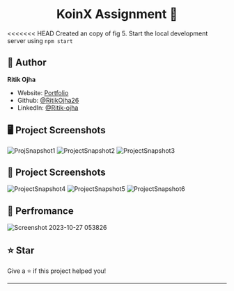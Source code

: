 <h1 align="center">KoinX Assignment 👋</h1>

<<<<<<< HEAD
Created an copy of fig
5. Start the local development server using `npm start`

## 👤 Author

**Ritik Ojha**

* Website: [Portfolio](https://ritik-pf.vercel.app/)
* Github: [@RitikOjha26](https://github.com/RitikOjha26)
* LinkedIn: [@Ritik-ojha](https://www.linkedin.com/in/ritik-ojha/)


## 🖥️ Project Screenshots <Desktop>
![ProjSnapshot1](https://github.com/RitikOjha26/koinx-assesment/assets/144144477/3511d473-6f89-4337-a641-20d6b17afc6d)
![ProjectSnapshot2](https://github.com/RitikOjha26/koinx-assesment/assets/144144477/c9a3ba74-5c23-4f1a-8d86-df9d6baee4a6)
![ProjectSnapshot3](https://github.com/RitikOjha26/koinx-assesment/assets/144144477/87da8cf6-7525-4e7a-b150-1e0237d0b70f)

## 📱 Project Screenshots <Mobile>
![ProjectSnapshot4](https://github.com/RitikOjha26/koinx-assesment/assets/144144477/8ec6d811-adcd-463b-9605-4dc80307537b)
![ProjectSnapshot5](https://github.com/RitikOjha26/koinx-assesment/assets/144144477/0371c590-174e-4b17-b274-18d2e76fbfa1)
![ProjectSnapshot6](https://github.com/RitikOjha26/koinx-assesment/assets/144144477/bbbfb5f5-d8f5-4a86-8785-17270831c2d8)

## 🚀 Perfromance 
![Screenshot 2023-10-27 053826](https://github.com/RitikOjha26/koinx-assesment/assets/144144477/ec0e4fa9-211c-4d50-a43c-462866b197b3)


## ⭐️ Star

Give a ⭐️ if this project helped you!

***
